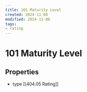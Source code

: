 ```yaml
---
title: 101 Maturity Level
created: 2024-11-08
modified: 2024-11-08
tags:
- rating
---
```

# 101 Maturity Level
## Properties
- type [[404.05 Rating]]